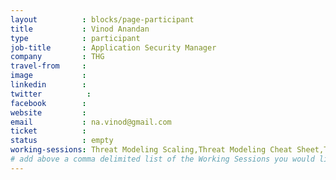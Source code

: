 ```yaml
---
layout          : blocks/page-participant
title           : Vinod Anandan
type            : participant
job-title       : Application Security Manager
company         : THG
travel-from     :
image           :
linkedin        :
twitter          :
facebook        :
website         :
email           : na.vinod@gmail.com
ticket          :
status          : empty
working-sessions: Threat Modeling Scaling,Threat Modeling Cheat Sheet,Threat Modeling Templates,Threat Modeling Where do I Start?,Agile Practices for Security Teams,Define Agile Security Practices,Security Champions,Security Guild vs Security Champions,Using Security Risks to Measure Agile Practices,Securing Legacy Applications,Security Guidance and Feedback in IDE,GDPR and DPO AppSec implications,AppSec SOC Monitoring Visualisation, Dependency Check,BDD for Cloud Security, AppSec Review and Pentest Playbook,Bug Bounty Playbook,Playbooks Common Format,Creating AppSec Teams,Recruiting AppSec Talent, Creating AppSec Talent (next 100k professionals),Teaching Attacker perspective to Developers,Mobile Security Testing Guide (MSTG),Application Security Guide for CISO,CISO Round table,SAMM Metrics for Enterprise,Mobilising Business Lines for Security (panel),MSTG Book Sprint - Android Testing Guide,Internal Bug Bounties Programmes,Lessons learned from public bug bounties programmes,Scaling Static Analysis Reviews and Deployments
# add above a comma delimited list of the Working Sessions you would like to attend (use the session's title)
---
```


<!-- put more details about participant here -->
